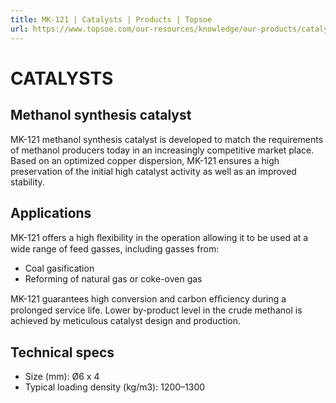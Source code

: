 ```yaml
---
title: MK-121 | Catalysts | Products | Topsoe
url: https://www.topsoe.com/our-resources/knowledge/our-products/catalysts/mk-121#main-content
---
```


# CATALYSTS

## Methanol synthesis catalyst

MK-121 methanol synthesis catalyst is developed to match the requirements of methanol producers today in an increasingly competitive market place. Based on an optimized copper dispersion, MK-121 ensures a high preservation of the initial high catalyst activity as well as an improved stability.

## Applications

MK-121 offers a high ﬂexibility in the operation allowing it to be used at a wide range of feed gasses, including gasses from:

- Coal gasification
- Reforming of natural gas or coke-oven gas

MK-121 guarantees high conversion and carbon efﬁciency during a prolonged service life. Lower by-product level in the crude methanol is achieved by meticulous catalyst design and production.

## Technical specs

- Size (mm): Ø6 x 4
- Typical loading density (kg/m3): 1200–1300